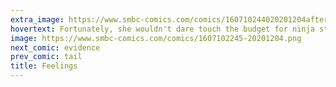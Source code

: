 ```yaml
---
extra_image: https://www.smbc-comics.com/comics/160710244020201204after.png
hovertext: Fortunately, she wouldn't dare touch the budget for ninja stars.
image: https://www.smbc-comics.com/comics/1607102245-20201204.png
next_comic: evidence
prev_comic: tail
title: Feelings
---
```


